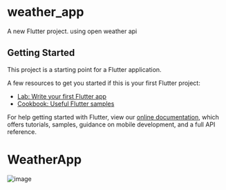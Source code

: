 # weather_app

A new Flutter project. using open weather api


## Getting Started

This project is a starting point for a Flutter application.

A few resources to get you started if this is your first Flutter project:

- [Lab: Write your first Flutter app](https://flutter.dev/docs/get-started/codelab)
- [Cookbook: Useful Flutter samples](https://flutter.dev/docs/cookbook)

For help getting started with Flutter, view our
[online documentation](https://flutter.dev/docs), which offers tutorials,
samples, guidance on mobile development, and a full API reference.
# WeatherApp

![image](https://user-images.githubusercontent.com/53119070/174452996-97ad460f-c077-46bb-8b58-98076d53c712.png)

